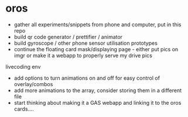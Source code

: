 # oros

- gather all experiments/snippets from phone and computer, put in this repo
- build qr code generator / prettifier / animator
- build gyroscope / other phone sensor utilisation prototypes
- continue the floating card mask/displaying page - either put pics on imgr or make it a webapp to properly serve my drive pics

livecoding env
  - add options to turn animations on and off for easy control of overlay/combos 
  - add more animations to the array, consider storing them in a different file
  - start thinking about making it a GAS webapp and linking it to the oros cards....  



